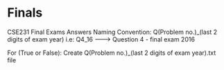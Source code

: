 # Finals
CSE231 Final Exams Answers
Naming Convention: Q(Problem no.)_(last 2 digits of exam year)
i.e: Q4_16 ---> Question 4 - final exam 2016

For (True or False): Create Q(Problem no.)_(last 2 digits of exam year).txt file
